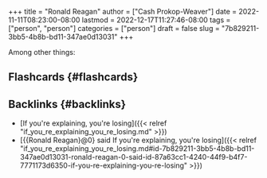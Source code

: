 +++
title = "Ronald Reagan"
author = ["Cash Prokop-Weaver"]
date = 2022-11-11T08:23:00-08:00
lastmod = 2022-12-17T11:27:46-08:00
tags = ["person", "person"]
categories = ["person"]
draft = false
slug = "7b829211-3bb5-4b8b-bd11-347ae0d13031"
+++

Among other things:


## Flashcards {#flashcards}


## Backlinks {#backlinks}

-   [If you're explaining, you're losing]({{< relref "if_you_re_explaining_you_re_losing.md" >}})
-   [{{Ronald Reagan}@0} said If you're explaining, you're losing]({{< relref "if_you_re_explaining_you_re_losing.md#id-7b829211-3bb5-4b8b-bd11-347ae0d13031-ronald-reagan-0-said-id-87a63cc1-4240-44f9-b4f7-7771173d6350-if-you-re-explaining-you-re-losing" >}})
